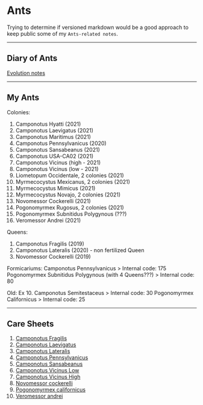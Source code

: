 # Ants

Trying to determine if versioned markdown would be a good approach to keep public some of my `Ants-related notes`.

---

## Diary of Ants
[Evolution notes](./diary.md)

---

##  My Ants

Colonies:
1. Camponotus Hyatti (2021)
1. Camponotus Laevigatus (2021)
1. Camponotus Maritimus (2021)
1. Camponotus Pennsylvanicus (2020)
1. Camponotus Sansabeanus (2021)
1. Camponotus USA-CA02 (2021)
1. Camponotus Vicinus (high - 2021)
1. Camponotus Vicinus (low - 2021)
1. Liometopum Occidentale, 2 colonies (2021)
1. Myrmecocystus Mexicanus, 2 colonies (2021)
1. Myrmecocystus Mimicus (2021)
1. Myrmecocystus Novajo, 2 colonies (2021)
1. Novomessor Cockerelli (2021)
1. Pogonomyrmex Rugosus, 2 colonies (2021)
1. Pogonomyrmex Subnitidus Polygynous (???)
1. Veromessor Andrei (2021)


Queens:

1. Camponotus Fragilis (2019)
1. Camponotus Lateralis (2020) - non fertilized Queen
1. Novomessor Cockerelli (2019)

<!--
Old dead colonies
1. Camponotus Semitestaceus (2021-2021)
1. Myrmecocystus Mexicanus (2019-2021)
1. Pogonomyrmex Californicus (2021-2021)
-->

Formicariums:
Camponotus Pennsylvanicus > Internal code: 175
Pogonomyrmex Subnitidus Polygynous (with 4 Queens???) > Internal code: 80

Old:
Ex 10. Camponotus Semitestaceus > Internal code: 30
Pogonomyrmex Californicus > Internal code: 25

---

## Care Sheets

1. [Camponotus Fragilis](./caresheets/camponotus-fragilis.md)
1. [Camponotus Laevigatus](./caresheets/camponotus-laevigatus.md)
1. [Camponotus Lateralis](./caresheets/camponotus-lateralis.md)
1. [Camponotus Pennsylvanicus](./caresheets/camponotus-pennsylvanicus.md)
1. [Camponotus Sansabeanus](./caresheets/camponotus-sansabeanus.md)
1. [Camponotus Vicinus Low](./caresheets/camponotus-vicinus-low.md)
1. [Camponotus Vicinus High](./caresheets/camponotus-vicinus-high.md)
1. [Novomessor cockerelli](./caresheets/novomessor-cockerelli.md)
1. [Pogonomyrmex californicus](./caresheets/pogonomyrmex-californicus.md)
1. [Veromessor andrei](./caresheets/veromessor-andrei.md)

<!-- 

Internal Codes

DO NOT CHANGE ORDER.
Numbers based on tags.

1. Veromessor Andrei > Internal code: 30
2. Camponotus Sansabeanus > Internal code: 30
4. Camponotus Vicinus (high) > Internal code: 25
5. Camponotus Vicinus (low) > Internal code: 00
6. Novomessor Cockerelli > Internal code: 45
7 Camponotus Fragilis > Internal code: 00
8. Camponotus Lateralis > Internal code: 20
9. Camponotus Hyatti > Internal code: 15
10. Camponotus Maritimus > Internal code: 00
11. Camponotus USA-CA02 > Internal code: 30
12. Pogonomyrmex Rugosus > Internal code: 10
13. Pogonomyrmex Rugosus > Internal code: 10
14. Novomessor Cockerelli > Internal code: 35
15. Liometopum Occidentale > Internal code: 10
19. Myrmecocystus Novajo > Internal code: 50
20. Myrmecocystus Mexicanus > Internal code: 50
21. Myrmecocystus Mexicanus > Internal code: 50
22. Myrmecocystus Mimicus > Internal code: 25
24. Acromyrmex versicolor > Internal code: 50


Formicariums:
Camponotus Pennsylvanicus > Internal code: 175
Pogonomyrmex Subnitidus Polygynous (with 4 Queens???) > Internal code: 80

Dead:
Ex 10. Camponotus Semitestaceus > Internal code: 30
18. Myrmecocystus Mimicus > Internal code: 00
Pogonomyrmex Californicus > Internal code: 25
3. Camponotus Laevigatus > Internal code: 20
16. Liometopum Occidentale > Internal code: 00
17. Myrmecocystus Novajo > Internal code: 30
23. Myrmecocystus Mimicus > Internal code: 00
-->
